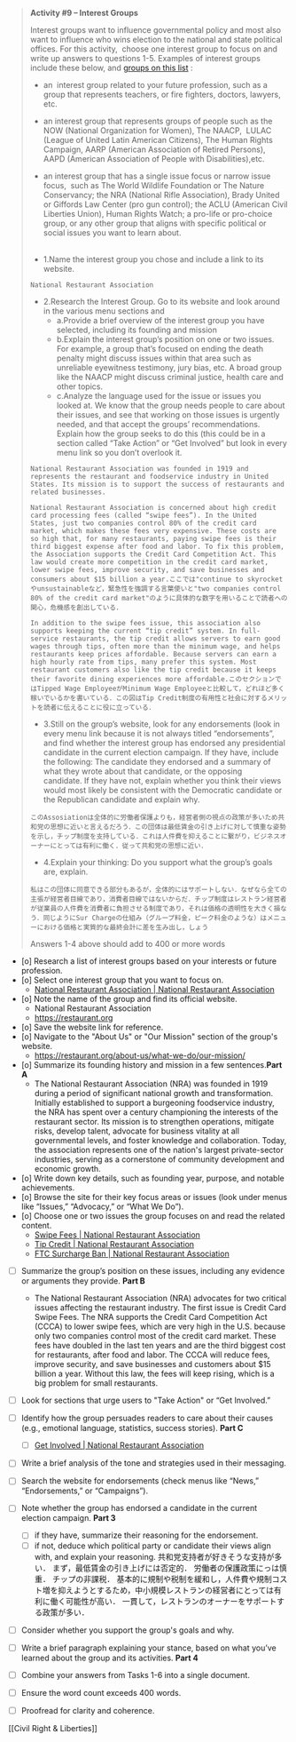 > **Activity #9 – Interest Groups** 
> 
> Interest groups want to influence governmental policy and most also want to influence who wins election to the national and state political offices. For this activity,  choose one interest group to focus on and write up answers to questions 1-5. Examples of interest groups include these below, and [groups on this list](https://usapoliticaldatabase.weebly.com/list-of-interest-groups.html) :
> 
> - an  interest group related to your future profession, such as a group that represents teachers, or fire fighters, doctors, lawyers, etc. 
>     
> - an interest group that represents groups of people such as the NOW (National Organization for Women), The NAACP,  LULAC (League of United Latin American Citizens), The Human Rights Campaign, AARP (American Association of Retired Persons), AAPD (American Association of People with Disabilities),etc. 
>     
> - an interest group that has a single issue focus or narrow issue focus,  such as The World Wildlife Foundation or The Nature Conservancy; the NRA (National Rifle Association), Brady United or Giffords Law Center (pro gun control); the ACLU (American Civil Liberties Union), Human Rights Watch; a pro-life or pro-choice group, or any other group that aligns with specific political or social issues you want to learn about.
>  <br><br> 
> 
> - 1.Name the interest group you chose and include a link to its website.
> ```
> National Restaurant Association
> ```
> - 2.Research the Interest Group. Go to its website and look around in the various menu sections and 
> 	- a.Provide a brief overview of the interest group you have selected, including its founding and mission
> 	- b.Explain the interest group’s position on one or two issues. For example, a group that’s focused on ending the death penalty might discuss issues within that area such as unreliable eyewitness testimony, jury bias, etc. A broad group like the NAACP might discuss criminal justice, health care and other topics.
> 	- c.Analyze the language used for the issue or issues you looked at. We know that the group needs people to care about their issues, and see that working on those issues is urgently needed, and that accept the groups’ recommendations. Explain how the group seeks to do this (this could be in a section called “Take Action” or “Get Involved” but look in every menu link so you don’t overlook it.
> ```
> National Restaurant Association was founded in 1919 and represents the restaurant and foodservice industry in United States. Its mission is to support the success of restaurants and related businesses.
> 
> National Restaurant Association is concerned about high credit card processing fees (called “swipe fees”). In the United States, just two companies control 80% of the credit card market, which makes these fees very expensive. These costs are so high that, for many restaurants, paying swipe fees is their third biggest expense after food and labor. To fix this problem, the Association supports the Credit Card Competition Act. This law would create more competition in the credit card market, lower swipe fees, improve security, and save businesses and consumers about $15 billion a year.ここでは"continue to skyrocketやunsustainableなど，緊急性を強調する言葉使いと"two companies control 80% of the credit card market"のように具体的な数字を用いることで読者への関心，危機感を創出している．
>
> In addition to the swipe fees issue, this association also supports keeping the current “tip credit” system. In full-service restaurants, the tip credit allows servers to earn good wages through tips, often more than the minimum wage, and helps restaurants keep prices affordable. Because servers can earn a high hourly rate from tips, many prefer this system. Most restaurant customers also like the tip credit because it keeps their favorite dining experiences more affordable.このセクションではTipped Wage EmployeeがMinimum Wage Employeeと比較して，どれほど多く稼いでいるかを書いている．この図はTip Credit制度の有用性と社会に対するメリットを読者に伝えることに役に立っている．
> ```
> - 3.Still on the group’s website, look for any endorsements (look in every menu link because it is not always titled “endorsements”, and find whether the interest group has endorsed any presidential candidate in the current election campaign. If they have, include the following: The candidate they endorsed and a summary of what they wrote about that candidate, or the opposing candidate. If they have not, explain whether you think their views would most likely be consistent with the Democratic candidate or the Republican candidate and explain why.
> ```
> このAssosiationは全体的に労働者保護よりも，経営者側の視点の政策が多いため共和党の思想に近いと言えるだろう．この団体は最低賃金の引き上げに対して慎重な姿勢を示し，チップ制度を支持している．これは人件費を抑えることに繋がり，ビジネスオーナーにとっては有利に働く．従って共和党の思想に近い．
> ```
> - 4.Explain your thinking: Do you support what the group’s goals are, explain.
> ```
> 私はこの団体に同意できる部分もあるが，全体的にはサポートしない．なぜなら全ての主張が経営者目線であり，消費者目線ではないからだ．チップ制度はレストラン経営者が従業員の人件費を消費者に負担させる制度であり，それは価格の透明性を大きく損なう．同じようにSur Chargeの仕組み（グループ料金，ピーク料金のような）はメニューにおける価格と実質的な最終会計に差を生み出し，しょう
> ```
> 
>   
> Answers 1-4 above should add to 400 or more words


- [o] Research a list of interest groups based on your interests or future profession.
- [o] Select one interest group that you want to focus on.
	- [National Restaurant Association | National Restaurant Association](https://restaurant.org)
- [o] Note the name of the group and find its official website.
	- National Restaurant Association
	- https://restaurant.org
- [o] Save the website link for reference.
- [o] Navigate to the "About Us" or "Our Mission" section of the group's website.
	- https://restaurant.org/about-us/what-we-do/our-mission/
- [o] Summarize its founding history and mission in a few sentences.**Part A**
	- The National Restaurant Association (NRA) was founded in 1919 during a period of significant national growth and transformation. Initially established to support a burgeoning foodservice industry, the NRA has spent over a century championing the interests of the restaurant sector. Its mission is to strengthen operations, mitigate risks, develop talent, advocate for business vitality at all governmental levels, and foster knowledge and collaboration. Today, the association represents one of the nation's largest private-sector industries, serving as a cornerstone of community development and economic growth.
- [o] Write down key details, such as founding year, purpose, and notable achievements.
- [o] Browse the site for their key focus areas or issues (look under menus like “Issues,” “Advocacy,” or “What We Do”).
- [o] Choose one or two issues the group focuses on and read the related content.
	- [Swipe Fees | National Restaurant Association](https://restaurant.org/issues-and-advocacy/policy-agenda/swipefees/)
	- [Tip Credit | National Restaurant Association](https://restaurant.org/issues-and-advocacy/policy-agenda/tipping/)
	- [FTC Surcharge Ban | National Restaurant Association](https://restaurant.org/issues-and-advocacy/policy-agenda/ftc-surcharge-ban/)
- [ ] Summarize the group’s position on these issues, including any evidence or arguments they provide. **Part B**
	- The National Restaurant Association (NRA) advocates for two critical issues affecting the restaurant industry.
	  The first issue is Credit Card Swipe Fees. The NRA supports the Credit Card Competition Act (CCCA) to lower swipe fees, which are very high in the U.S. because only two companies control most of the credit card market. These fees have doubled in the last ten years and are the third biggest cost for restaurants, after food and labor. The CCCA will reduce fees, improve security, and save businesses and customers about $15 billion a year. Without this law, the fees will keep rising, which is a big problem for small restaurants.
	  
- [ ] Look for sections that urge users to "Take Action" or “Get Involved.”
- [ ] Identify how the group persuades readers to care about their causes (e.g., emotional language, statistics, success stories). **Part C**
	- [ ] [Get Involved | National Restaurant Association](https://restaurant.org/issues-and-advocacy/get-involved/)
- [ ] Write a brief analysis of the tone and strategies used in their messaging.
- [ ] Search the website for endorsements (check menus like “News,” “Endorsements,” or “Campaigns”).
- [ ] Note whether the group has endorsed a candidate in the current election campaign. **Part 3**
	- [ ] if they have, summarize their reasoning for the endorsement.
	- [ ] if not, deduce which political party or candidate their views align with, and explain your reasoning.
	      共和党支持者が好きそうな支持が多い．
	      まず，最低賃金の引き上げには否定的．
	      労働者の保護政策にっは慎重．
	      チップの非課税．
	      基本的に規制や税制を緩和し，人件費や規制コスト増を抑えようとするため，中小規模レストランの経営者にとっては有利に働く可能性が高い．
		  一貫して，レストランのオーナーをサポートする政策が多い．
- [ ] Consider whether you support the group's goals and why.
- [ ] Write a brief paragraph explaining your stance, based on what you’ve learned about the group and its activities. **Part 4**
- [ ] Combine your answers from Tasks 1-6 into a single document.
- [ ] Ensure the word count exceeds 400 words.
- [ ] Proofread for clarity and coherence.



[[Civil Right & Liberties]]
